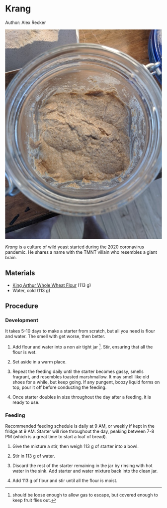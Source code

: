 # Krang

Author: Alex Recker

![](../images/krang.jpg)

_Krang_ is a culture of wild yeast started during the 2020 coronavirus
pandemic.  He shares a name with the TMNT villain who resembles a
giant brain.

## Materials

- [King Arthur Whole Wheat Flour] (113 g)
- Water, cold (113 g)

## Procedure

### Development

It takes 5-10 days to make a starter from scratch, but all you need is
flour and water.  The smell with get worse, then better.

1. Add flour and water into a non air tight jar [^1].  Stir, ensuring
   that all the flour is wet.

2. Set aside in a warm place.

3. Repeat the feeding daily until the starter becomes gassy, smells
   fragrant, and resembles toasted marshmallow.  It may smell like old
   shoes for a while, but keep going.  If any pungent, boozy liquid
   forms on top, pour it off before conducting the feeding.

4. Once starter doubles in size throughout the day after a feeding, it
   is ready to use.

[^1]: should be loose enough to allow gas to escape, but covered
    enough to keep fruit flies out.

### Feeding

Recommended feeding schedule is daily at 9 AM, or weekly if kept in
the fridge at 9 AM.  Starter will rise throughout the day, peaking
between 7-8 PM (which is a great time to start a loaf of bread).

1. Give the mixture a stir, then weigh 113 g of starter into a bowl.

2. Stir in 113 g of water.

3. Discard the rest of the starter remaining in the jar by rinsing
   with hot water in the sink.  Add starter and water mixture back
   into the clean jar.

4. Add 113 g of flour and stir until all the flour is moist.

[King Arthur Whole Wheat Flour]: https://shop.kingarthurflour.com/items/king-arthur-premium-100-whole-wheat-flour-5-lb
